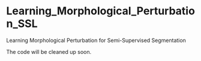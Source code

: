 # Learning_Morphological_Perturbation_SSL
Learning Morphological Perturbation for Semi-Supervised Segmentation

The code will be cleaned up soon.
